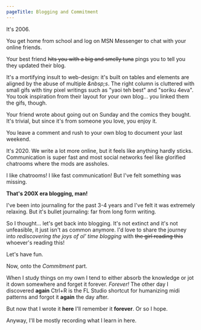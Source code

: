 ```yaml
---
pageTitle: Blogging and Commitment
---
```


It's 2006.

You get home from school and log on MSN Messenger to chat with your online friends.

Your best friend ~~hits you with a big and smelly tuna~~ pings you to tell you they updated their blog.

It's a mortifying insult to web-design: it's built on tables and elements are aligned by the
abuse of multiple *&amp;nbsp&#59;s*. The right column is cluttered with small gifs with tiny pixel writings
such as "yaoi teh best" and "soriku 4eva". You took inspiration from their layout for your own blog...
you linked them the gifs, though.

Your friend wrote about going out on Sunday and the comics they bought.
It's trivial, but since it's from someone you love, you enjoy it.

You leave a comment and rush to your own blog to document your last weekend.

It's 2020. We write a lot more online, but it feels like anything hardly sticks.
Communication is super fast and most social networks feel like glorified chatrooms where
the mods are assholes.

I like chatrooms! I like fast communication! But I've felt something was missing.

**That's 200X era blogging, man!**

I've been into journaling for the past 3-4 years and I've felt it was extremely relaxing.
But it's bullet journaling: far from long form writing.

So I thought... let's get back into blogging. It's not extinct and it's not unfeasible, it just
isn't as common anymore. I'd love to share the journey into
*rediscovering the joys of ol' time blogging* with ~~the girl reading this~~ whoever's reading this!

Let's have fun.

Now, onto the *Commitment* part.

When I study things on my own I tend to either absorb the knowledge or jot it down somewhere
and forget it forever. *Forever!* The other day I discovered **again** Ctrl+R is the FL Studio
shortcut for humanizing midi patterns and forgot it **again** the day after.

But now that I wrote it **here** I'll remember it **forever**.
Or so I hope.

Anyway, I'll be mostly recording what I learn in here.

